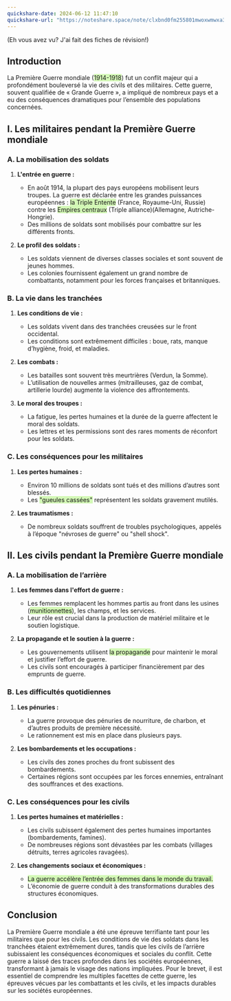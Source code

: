 ```yaml
---
quickshare-date: 2024-06-12 11:47:10
quickshare-url: "https://noteshare.space/note/clxbnd0fm255801mwoxwmwxa3#AaS6khOI0Q2UKhTN/OPVXZF/ELiy84xulT3+bY+Ywbk"
---
```

(Eh vous avez vu? J'ai fait des fiches de révision!)
## Introduction

La Première Guerre mondiale (<span style="background:#d3f8b6">1914-1918</span>) fut un conflit majeur qui a profondément bouleversé la vie des civils et des militaires. Cette guerre, souvent qualifiée de « Grande Guerre », a impliqué de nombreux pays et a eu des conséquences dramatiques pour l’ensemble des populations concernées.

## I. Les militaires pendant la Première Guerre mondiale

### A. La mobilisation des soldats

1. **L'entrée en guerre :**
   - En août 1914, la plupart des pays européens mobilisent leurs troupes. La guerre est déclarée entre les grandes puissances européennes : <span style="background:#d3f8b6">la Triple Entente</span> (France, Royaume-Uni, Russie) contre les <span style="background:#d3f8b6">Empires centraux</span> (Triple alliance)(Allemagne, Autriche-Hongrie).
   - Des millions de soldats sont mobilisés pour combattre sur les différents fronts.

2. **Le profil des soldats :**
   - Les soldats viennent de diverses classes sociales et sont souvent de jeunes hommes.
   - Les colonies fournissent également un grand nombre de combattants, notamment pour les forces françaises et britanniques.

### B. La vie dans les tranchées

1. **Les conditions de vie :**
   - Les soldats vivent dans des tranchées creusées sur le front occidental.
   - Les conditions sont extrêmement difficiles : boue, rats, manque d’hygiène, froid, et maladies.

2. **Les combats :**
   - Les batailles sont souvent très meurtrières (Verdun, la Somme).
   - L’utilisation de nouvelles armes (mitrailleuses, gaz de combat, artillerie lourde) augmente la violence des affrontements.

3. **Le moral des troupes :**
   - La fatigue, les pertes humaines et la durée de la guerre affectent le moral des soldats.
   - Les lettres et les permissions sont des rares moments de réconfort pour les soldats.

### C. Les conséquences pour les militaires

1. **Les pertes humaines :**
   - Environ 10 millions de soldats sont tués et des millions d’autres sont blessés.
   - Les <span style="background:#d3f8b6">"gueules cassées"</span> représentent les soldats gravement mutilés.

2. **Les traumatismes :**
   - De nombreux soldats souffrent de troubles psychologiques, appelés à l’époque "névroses de guerre" ou "shell shock".

## II. Les civils pendant la Première Guerre mondiale

### A. La mobilisation de l’arrière

1. **Les femmes dans l'effort de guerre :**
   - Les femmes remplacent les hommes partis au front dans les usines (<span style="background:#d3f8b6">munitionnettes</span>), les champs, et les services.
   - Leur rôle est crucial dans la production de matériel militaire et le soutien logistique.

2. **La propagande et le soutien à la guerre :**
   - Les gouvernements utilisent <span style="background:#d3f8b6">la</span><span style="background:#d3f8b6"> propagande</span> pour maintenir le moral et justifier l’effort de guerre.
   - Les civils sont encouragés à participer financièrement par des emprunts de guerre.

### B. Les difficultés quotidiennes

1. **Les pénuries :**
   - La guerre provoque des pénuries de nourriture, de charbon, et d’autres produits de première nécessité.
   - Le rationnement est mis en place dans plusieurs pays.

2. **Les bombardements et les occupations :**
   - Les civils des zones proches du front subissent des bombardements.
   - Certaines régions sont occupées par les forces ennemies, entraînant des souffrances et des exactions.

### C. Les conséquences pour les civils

1. **Les pertes humaines et matérielles :**
   - Les civils subissent également des pertes humaines importantes (bombardements, famines).
   - De nombreuses régions sont dévastées par les combats (villages détruits, terres agricoles ravagées).

2. **Les changements sociaux et économiques :**
   - <span style="background:#d3f8b6">La guerre accélère l’entrée des femmes dans le monde du travail.</span>
   - L’économie de guerre conduit à des transformations durables des structures économiques.

## Conclusion

La Première Guerre mondiale a été une épreuve terrifiante tant pour les militaires que pour les civils. Les conditions de vie des soldats dans les tranchées étaient extrêmement dures, tandis que les civils de l’arrière subissaient les conséquences économiques et sociales du conflit. Cette guerre a laissé des traces profondes dans les sociétés européennes, transformant à jamais le visage des nations impliquées. Pour le brevet, il est essentiel de comprendre les multiples facettes de cette guerre, les épreuves vécues par les combattants et les civils, et les impacts durables sur les sociétés européennes.